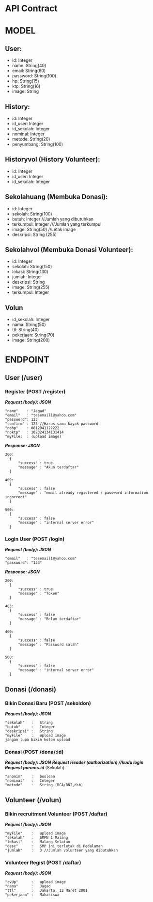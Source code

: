 # API Contract

# MODEL
## User:
- id: Integer
- name: String(40)
- email: String(60)
- password: String(100)
- hp: String(15)
- ktp: String(16)
- image: String

## History:
- id: Integer
- id_user: Integer
- id_sekolah: Integer
- nominal: Integer
- metode: String(20)
- penyumbang: String(100)

## Historyvol (History Volunteer):
- id: Integer
- id_user: Integer
- id_sekolah: Integer

## Sekolahuang (Membuka Donasi):
- id: Integer
- sekolah: String(100)
- butuh: Integer //Jumlah yang dibutuhkan
- terkumpul: Integer ///Jumlah yang terkumpul
- image: String(50) //Letak image
- deskripsi: String (255)

## Sekolahvol (Membuka Donasi Volunteer):
- id: Integer
- sekolah: String(150)
- lokasi: String(130)
- jumlah: Integer
- deskripsi: String
- image: String(255)
- terkumpul: Integer

## Volun
- id_sekolah: Integer
- nama: String(50)
- ttl: String(40)
- pekerjaan: String(70)
- image: String(200)

# ENDPOINT
## User (/user)

### Register (POST /register)
***Request (body): JSON***

    "name"    : "Jagad"
    "email"   : "tesemail1@yahoo.com"
    "password": 123 
    "confirm" : 123 //Harus sama kayak password
    "nohp"    : 0812941122222
    "noktp"   : 102324134131414
    "myFile:  : (upload image)
    

***Response: JSON***

    200:
      {
          "success" : true
          "message" : "Akun terdaftar"
      }
   
    409:
      {
          "success" : false
          "message" : "email already registered / password information incorrect"
      }
   
    500:
      {
          "success" : false
          "message" : "internal server error"
      }
 
 ### Login User (POST /login)
    
 ***Request (body): JSON***
  
    "email"   : "tesemail1@yahoo.com"
    "password": "123"
   

***Response: JSON***

    200:
      {
          "success" : true
          "message" : "Token"
      }
      
    403:
      {
          "success" : false
          "message" : "Belum terdaftar"
      }
   
    409:
      {
          "success" : false
          "message" : "Password salah"
      }
   
    500:
      {
          "success" : false
          "message" : "internal server error"
      }
      

## Donasi (/donasi)
### Bikin Donasi Baru (POST /sekoldon)
***Request (body): JSON*** 
    
    "sekolah"   :   String
    "butuh"     :   Integer
    "deskripsi" :   String
    "myFile"    :   upload image   
    jangan lupa bikin kolom upload
    
### Donasi (POST /dona/:id)
***Request (body): JSON***
***Request Header (authorization) //kudu login***
***Request params.id*** (Sekolah)

    "anonim"    :   boolean
    "nominal"   :   Integer
    "metode"    :   String (BCA/BNI,dsb)
    
## Volunteer (/volun)
### Bikin recruitment Volunteer (POST /daftar)
***Request (body): JSON***

    "myFile"    :   upload image
    "sekolah"   :   SMPN 1 Malang
    "lokasi"    :   Malang Selatan
    "desc"      :   SMP ini terletak di Pedalaman
    "jumlah"    :   3 //Jumlah volunteer yang dibutuhkan
    
### Volunteer Regist (POST /daftar)
***Request (body): JSON***

    "cvUp"      :   upload image
    "nama"      :   Jagad
    "ttl"       :   Jakarta, 12 Maret 2001
    "pekerjaan" :   Mahasiswa
    
    
    
  



